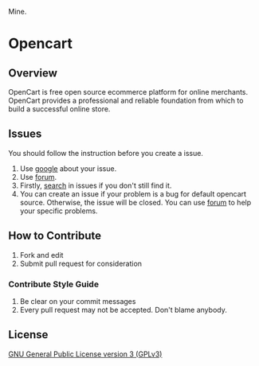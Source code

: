 Mine.


# Opencart 

## Overview

OpenCart is free open source ecommerce platform for online merchants. OpenCart provides a professional and reliable foundation from which to build a successful online store.

## Issues
	
You should follow the instruction before you create a issue.
 
 1. Use [google](http://www.google.com) about your issue.
 2. Use [forum](http://forum.opencart.com/).
 3. Firstly, [search](https://github.com/opencart/opencart/issues/search?q=example) in issues if you don't still find it. 
 4. You can create an issue if your problem is a bug for default opencart source. Otherwise, the issue will be closed. You can use [forum](http://forum.opencart.com/) to help your specific problems.   

## How to Contribute

 1. Fork and edit
 2. Submit pull request for consideration

### Contribute Style Guide 

 1. Be clear on your commit messages 
 2. Every pull request may not be accepted. Don't blame anybody. 

## License

[GNU General Public License version 3 (GPLv3)](https://github.com/opencart/opencart/blob/master/license.txt)
